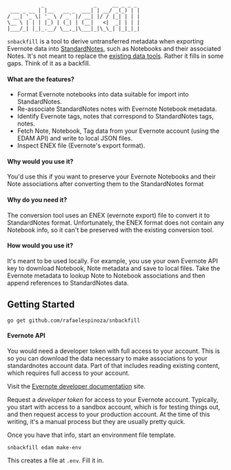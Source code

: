 ```
           _                _     __ _ _ _
 ___ _ __ | |__   __ _  ___| | __/ _(_) | |
/ __| '_ \| '_ \ / _` |/ __| |/ / |_| | | |
\__ \ | | | |_) | (_| | (__|   <|  _| | | |
|___/_| |_|_.__/ \__,_|\___|_|\_\_| |_|_|_|
```

`snbackfill` is a tool to derive untransferred metadata when exporting Evernote
data into [StandardNotes](https://standardnotes.org/), such as Notebooks and
their associated Notes. It's not meant to replace the [existing data
tools](https://dashboard.standardnotes.org/tools). Rather it fills in some gaps.
Think of it as a backfill.

#### What are the features?

- Format Evernote notebooks into data suitable for import into StandardNotes.
- Re-associate StandardNotes notes with Evernote Notebook metadata.
- Identify Evernote tags, notes that correspond to StandardNotes tags, notes.
- Fetch Note, Notebook, Tag data from your Evernote account (using the EDAM API)
  and write to local JSON files.
- Inspect ENEX file (Evernote's export format).

#### Why would you use it?

You'd use this if you want to preserve your Evernote Notebooks and their Note
associations after converting them to the StandardNotes format

#### Why do you need it?

The conversion tool uses an ENEX (evernote export) file to convert it to
StandardNotes format. Unfortunately, the ENEX format does not contain any
Notebook info, so it can't be preserved with the existing conversion tool.

#### How would you use it?

It's meant to be used locally. For example, you use your own Evernote API key to
download Notebook, Note metadata and save to local files. Take the Evernote
metadata to lookup Note to Notebook associations and then append references to
StandardNotes data.

## Getting Started

```
go get github.com/rafaelespinoza/snbackfill
```

#### Evernote API

You would need a developer token with full access to your account. This is so
you can download the data necessary to make associations to your standardnotes
account data. Part of that includes reading existing content, which requires
full access to your account.

Visit the [Evernote developer documentation](https://dev.evernote.com/doc) site.

Request a *developer token* for access to your Evernote account. Typically, you
start with access to a sandbox account, which is for testing things out, and
then request access to your production account. At the time of this writing,
it's a manual process but they are usually pretty quick.

Once you have that info, start an environment file template.

```
snbackfill edam make-env
```

This creates a file at `.env`. Fill it in.
